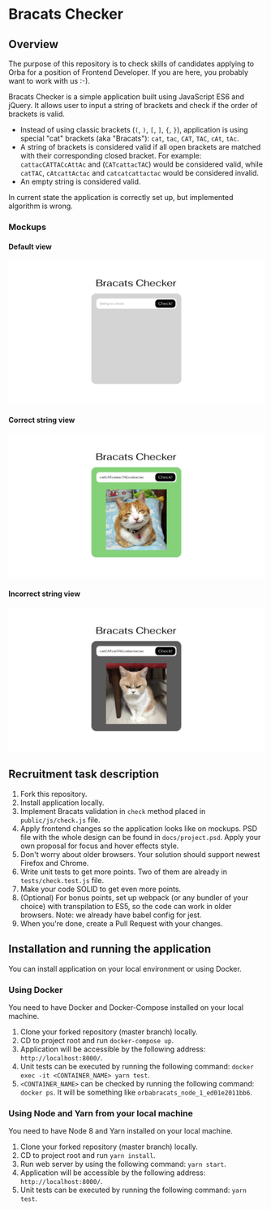 Bracats Checker
===============

Overview
--------

The purpose of this repository is to check skills of candidates applying to Orba for a position of Frontend Developer.
If you are here, you probably want to work with us :-).

Bracats Checker is a simple application built using JavaScript ES6 and jQuery.
It allows user to input a string of brackets and check if the order of brackets is valid.

- Instead of using classic brackets (`(`, `)`, `[`, `]`, `{`, `}`), application is using special "cat" brackets (aka "Bracats"): `cat`, `tac`, `CAT`, `TAC`, `cAt`, `tAc`.
- A string of brackets is considered valid if all open brackets are matched with their corresponding closed bracket. For example: `cattacCATTACcAttAc` and (`CATcattacTAC`) would be considered valid, while `catTAC`, `cAtcattActac` and `catcatcattactac` would be considered invalid.
- An empty string is considered valid.

In current state the application is correctly set up, but implemented algorithm is wrong.

### Mockups

#### Default view

![Default](docs/default.png "Default")

#### Correct string view

![Correct](docs/correct.jpg "Correct")

#### Incorrect string view

![Incorrect](docs/incorrect.jpg "Incorrect")

Recruitment task description
----------------------------

1. Fork this repository.
2. Install application locally.
3. Implement Bracats validation in `check` method placed in `public/js/check.js` file.
4. Apply frontend changes so the application looks like on mockups. PSD file with the whole design can be found in `docs/project.psd`. Apply your own proposal for focus and hover effects style.
5. Don't worry about older browsers. Your solution should support newest Firefox and Chrome.
6. Write unit tests to get more points. Two of them are already in `tests/check.test.js` file.
7. Make your code SOLID to get even more points.
8. (Optional) For bonus points, set up webpack (or any bundler of your choice) with transpilation to ES5, so the code can work in older browsers. Note: we already have babel config for jest.
9. When you're done, create a Pull Request with your changes.

Installation and running the application
----------------------------------------

You can install application on your local environment or using Docker.

### Using Docker

You need to have Docker and Docker-Compose installed on your local machine.

1. Clone your forked repository (master branch) locally.
2. CD to project root and run `docker-compose up`.
3. Application will be accessible by the following address: `http://localhost:8000/`.
4. Unit tests can be executed by running the following command: `docker exec -it <CONTAINER_NAME> yarn test`.
5. `<CONTAINER_NAME>` can be checked by running the following command: `docker ps`. It will be something like `orbabracats_node_1_ed01e2011bb6`.

### Using Node and Yarn from your local machine

You need to have Node 8 and Yarn installed on your local machine.

1. Clone your forked repository (master branch) locally.
2. CD to project root and run `yarn install`.
3. Run web server by using the following command: `yarn start`.
4. Application will be accessible by the following address: `http://localhost:8000/`.
5. Unit tests can be executed by running the following command: `yarn test`.

